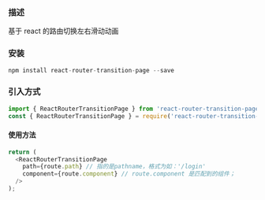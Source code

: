 ### 描述

基于 react 的路由切换左右滑动动画

### 安装

```javascript
npm install react-router-transition-page --save
```

### 引入方式

```javascript
import { ReactRouterTransitionPage } from 'react-router-transition-page'; // 项目没有用TS，可以这样引入;
const { ReactRouterTransitionPage } = require('react-router-transition-page'); // 项目中使用了TS，可以这样引入;
```

#### 使用方法

```javascript
return (
  <ReactRouterTransitionPage
    path={route.path} // 指的是pathname，格式为如：'/login'
    component={route.component} // route.component 是匹配到的组件；
  />
);
```
